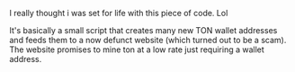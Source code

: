 I really thought i was set for life with this piece of code. Lol

It's basically a small script that creates many new TON wallet addresses and feeds them to a now defunct website (which turned out to be a scam).
The website promises to mine ton at a low rate just requiring a wallet address.
